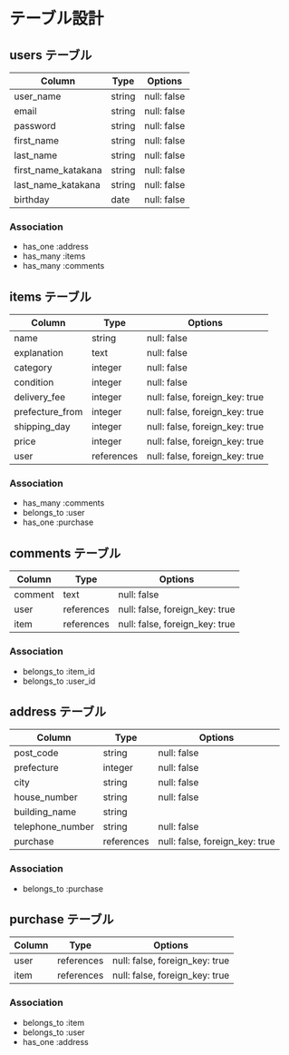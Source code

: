 # テーブル設計

## users テーブル

| Column              | Type    | Options     |
| ------------------- | ------- | ------------|
| user_name           | string  | null: false |
| email               | string  | null: false |
| password            | string  | null: false |
| first_name          | string  | null: false |
| last_name           | string  | null: false |
| first_name_katakana | string  | null: false |
| last_name_katakana  | string  | null: false |
| birthday            | date    | null: false |

### Association

- has_one :address
- has_many :items
- has_many :comments

## items テーブル

| Column           | Type        | Options                        |
| ---------------- | ----------- | ------------------------------ |
| name             | string      | null: false                    |
| explanation      | text        | null: false                    |
| category         | integer     | null: false                    |
| condition        | integer     | null: false                    |
| delivery_fee     | integer     | null: false, foreign_key: true |
| prefecture_from  | integer     | null: false, foreign_key: true |
| shipping_day     | integer     | null: false, foreign_key: true |
| price            | integer     | null: false, foreign_key: true |
| user             | references  | null: false, foreign_key: true |

### Association

- has_many :comments
- belongs_to :user
- has_one :purchase

## comments テーブル

| Column  | Type       | Options                        |
| ------- | ---------- | ------------------------------ |
| comment | text       | null: false                    |
| user    | references | null: false, foreign_key: true |
| item    | references | null: false, foreign_key: true |

### Association

- belongs_to :item_id
- belongs_to :user_id

## address テーブル

| Column           | Type       | Options                        |
| ---------------- | ---------- | ------------------------------ |
| post_code        | string     | null: false                    |
| prefecture       | integer    | null: false                    |
| city             | string     | null: false                    |
| house_number     | string     | null: false                    |
| building_name    | string     |                                |
| telephone_number | string     | null: false                    |
| purchase         | references | null: false, foreign_key: true |

### Association

- belongs_to :purchase

## purchase テーブル

| Column  | Type       | Options                        |
| ------- | ---------- | ------------------------------ |
| user    | references | null: false, foreign_key: true |
| item    | references | null: false, foreign_key: true |

### Association

- belongs_to :item
- belongs_to :user
- has_one :address